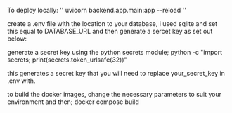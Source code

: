 To deploy locally: '' uvicorn backend.app.main:app --reload ''


create a .env file with the location to your database, i used sqlite and set this equal to DATABASE_URL and then generate a sercet key as set out below: 


generate a secret key using the python secrets module; python -c "import secrets; print(secrets.token_urlsafe(32))"
 
 this generates a secret key that you will need to replace your_secret_key in .env with. 

 to build the docker images, change the necessary parameters to suit your environment and then; docker compose  build 